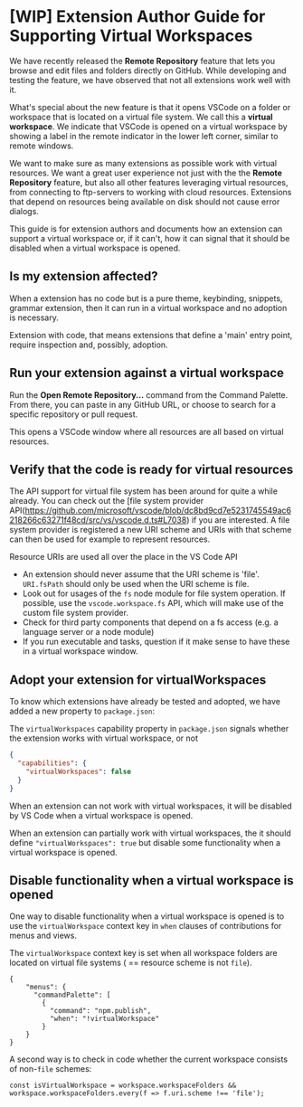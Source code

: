 # [WIP] Extension Author Guide for Supporting Virtual Workspaces

We have recently released the __Remote Repository__ feature that lets you browse and edit files and folders directly on GitHub. While developing and testing the feature, we have observed that not all extensions work well with it. 

What's special about the new feature is that it opens VSCode on a folder or workspace that is located on a virtual file system. We call this a __virtual workspace__. 
We indicate that VSCode is opened on a virtual workspace by showing a label in the remote indicator in the lower left corner, similar to remote windows.

We want to make sure as many extensions as possible work with virtual resources. We want a great user experience not just with the the __Remote Repository__ feature, but also all other features leveraging virtual resources, from connecting to ftp-servers to working with cloud resources. Extensions that depend on resources being available on disk should not cause error dialogs.

This guide is for extension authors and documents how an extension can support a virtual workspace or, if it can't, how it can signal that it should be disabled when a virtual workspace is opened.

## Is my extension affected?

When a extension has no code but is a pure theme, keybinding, snippets, grammar extension, then it can run in a virtual workspace and no adoption is necessary.

Extension with code, that means extensions that define a 'main' entry point, require inspection and, possibly, adoption.

## Run your extension against a virtual workspace

Run the **Open Remote Repository...** command from the Command Palette. From there, you can paste in any GitHub URL, or choose to search for a specific repository or pull request.

This opens a VSCode window where all resources are all based on virtual resources. 

## Verify that the code is ready for virtual resources

The API support for virtual file system has been around for quite a while already. You can check out the [file system provider API(https://github.com/microsoft/vscode/blob/dc8bd9cd7e5231745549ac6218266c63271f48cd/src/vs/vscode.d.ts#L7038) if you are interested. A file system provider is registered a new URI scheme and URIs with that scheme can then be used for example to represent resources.

Resource URIs are used all over the place in the VS Code API

- An extension should never assume that the URI scheme is 'file'. `URI.fsPath` should only be used when the URI scheme is file.
- Look out for usages of the `fs` node module for file system operation. If possible, use the `vscode.workspace.fs` API, which will make use of the custom file system provider.
- Check for third party components that depend on a fs access (e.g. a language server or a node module)
- If you run executable and tasks, question if it make sense to have these in a virtual workspace window.

## Adopt your extension for virtualWorkspaces

To know which extensions have already be tested and adopted, we have added a new property to `package.json`:

The `virtualWorkspaces` capability property in `package.json` signals whether the extension works with virtual workspace, or not
```json
{
  "capabilities": {
    "virtualWorkspaces": false
  }
}
```
When an extension can not work with virtual workspaces, it will be disabled by VS Code when a virtual workspace is opened.

When an extension can partially work with virtual workspaces, the it should define `"virtualWorkspaces": true` but disable some functionality when a virtual workspace is opened. 

## Disable functionality when a virtual workspace is opened

One way to disable functionality when a virtual workspace is opened is to use the `virtualWorkspace` context key in `when` clauses of contributions for menus and views.

The `virtualWorkspace` context key is set when all workspace folders are located on virtual file systems ( == resource scheme is not `file`).
```
{
    "menus": {
      "commandPalette": [
        {
          "command": "npm.publish",
          "when": "!virtualWorkspace"
        }
    }
}
```

A second way is to check in code whether the current workspace consists of non-`file` schemes:

```
const isVirtualWorkspace = workspace.workspaceFolders && workspace.workspaceFolders.every(f => f.uri.scheme !== 'file');
```
